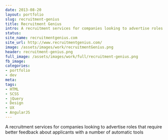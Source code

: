 ```yaml
---
date: 2013-08-20
layout: portfolio
slug: recruitment-genius
title: Recruitment Genius
intro: A recruitment services for companies looking to advertise roles that require better feedback about applicants with a number of automatic tools
status:
site_name: recruitmentgenius.com
site_url: http://www.recruitmentgenius.com/
image: /assets/images/work/recruitmentGenius.png
header: recruitment-genius.png
full_image: /assets/images/work/full/recruitment-genius.png
fb_image:
categories:
- portfolio
- dev
meta:
tags:
- HTML
- SCSS
- jQuery
- Design
- UX
- AngularJS
---
```


A recruitment services for companies looking to advertise roles that require better feedback about applicants with a number of automatic tools